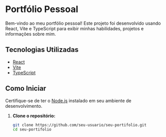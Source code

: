 # Portfólio Pessoal

Bem-vindo ao meu portfólio pessoal! Este projeto foi desenvolvido usando React, Vite e TypeScript para exibir minhas habilidades, projetos e informações sobre mim.

## Tecnologias Utilizadas

- [React](https://reactjs.org/)
- [Vite](https://vitejs.dev/)
- [TypeScript](https://www.typescriptlang.org/)

## Como Iniciar

Certifique-se de ter o [Node.js](https://nodejs.org/) instalado em seu ambiente de desenvolvimento.

1. **Clone o repositório:**

   ```bash
   git clone https://github.com/seu-usuario/seu-portifolio.git
   cd seu-portifolio